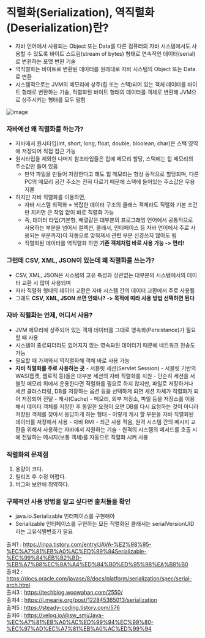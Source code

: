 # 직렬화(Serialization), 역직렬화(Deserialization)란?
- 자바 언어에서 사용되는 Object 또는 Data를 다른 컴퓨터의 자바 시스템에서도 사용할 수 있도록 바이트 스트림(stream of bytes) 형태로 연속적인 데이터(serial)로 변환하는 포맷 변환 기술
- 역직렬화는 바이트로 변환된 데이터를 원래대로 자바 시스템의 Object 또는 Data로 변환
- 시스템적으로는 JVM의 메모리에 상주(힙 또는 스택)되어 있는 객체 데이터를 바이트 형태로 변환하는 기술, 직렬화된 바이트 형태의 데이터를 객체로 변환해 JVM으로 상주시키는 형태를 모두 말함

![image](https://github.com/user-attachments/assets/11aab0fe-b1a4-4775-bb3d-5d3b2dc93826)

### 자바에선 왜 직렬화를 하는가?
- 자바에서 원시타입(int, short, long, float, double, bloolean, char)은 스택 영역에 저장되어 직접 접근 가능
- 원시타입을 제외한 나머지 참조타입들은 힙에 메모리 할당, 스택에는 힙 메모리의 주소값만 들어 있음
    - 만약 파일을 만들어 저장한다고 해도 힙 메모리는 항상 동적으로 할당되며, 다른 PC의 메모리 공간 주소는 전혀 다르기 때문에 스택에 들어있는 주소값은 무용지물
- 하지만 자바 직렬화를 이용하면,
    - 자바 시스템 최적화 = 복잡한 데이터 구조의 클래스 객체라도 직렬화 기본 조건만 지키면 큰 작업 없이 바로 직렬화 가능
    - 즉, 데이터 타입(기본형, 배열같은 대부분의 프로그래밍 언어에서 공통적으로 사용하는 부분을 넘어서 컬렉션, 클래서, 인터페이스 등 자바 언어에서 주로 사용되는 부분까지)이 자동으로 맞춰져서 관련 부분 신경쓰지 않아도 됨
    - 직렬화된 데이터를 역직렬화 하면 **기존 객체처럼 바로 사용 가능 -> 편리!**

### 그런데 CSV, XML, JSON이 있는데 왜 직렬화를 쓰는가?
- CSV, XML, JSON은 시스템의 고유 특성과 상관없는 대부분의 시스템에서의 데이터 교환 시 많이 사용되며
- 자바 직렬화 형태의 데이터 교환은 자바 시스템 간의 데이터 교환에서 주로 사용됨
- 그래도 **CSV, XML, JSON 쓰면 안돼나? -> 목적에 따라 사용 방법 선택하면 된다**

### 자바 직렬화는 언제, 어디서 사용?
- JVM 메모리에 상주되어 있는 객체 데이터를 그대로 영속화(Persistance)가 필요할 때 사용
- 시스템이 종료되더라도 없어지지 않는 영속돠된 데이터기 때문에 네트워크 전송도 가능
- 필요할 때 가져와서 역직렬화해 객체 바로 사용 가능
- **자바 직렬화를 주로 사용하는 곳**
      - 서블릿 세션(Servlet Session)
          - 서블릿 기반의 WAS(톰캣, 웹로직 등)들은 대부분 세션의 자바 직렬화를 지원
          - 단순히 세션을 서블릿 메모리 위에서 운용한다면 직렬화를 필요로 하지 않지만, 파일로 저장하거나 세션 클러스터링, DB를 저장하는 옵션 등을 선택하게 되면 세션 자체가 직렬화가 되어 저장되어 전달
      - 캐시(Cache)
          - 메모리, 외부 저장소, 파일 등을 저장소를 이용해서 데이터 객체를 저장한 후 동일한 요청이 오면 DB를 다시 요청하는 것이 아니라 저장된 객체를 찾아서 응답하게 하는 형태
          - 이렇게 캐시 할 부분을 자바 직렬화된 데이터를 저장해서 사용
      - 자바 RMI
          - 최근 사용 적음, 원격 시스템 간의 메시지 교환을 위해서 사용하는 자바에서 지원하는 기술
          - 원격의 시스템의 메서드를 호출 시에 전달하는 메시지(보통 객체)를 자동으로 직렬화 시켜 사용

### 직렬화의 문제점
1. 용량이 크다.
2. 릴리즈 후 수정 어렵다.
3. 버그와 보안에 취약하다.

### 구체적인 사용 방법을 알고 싶다면 출처들을 확인
- java.io.Serializable 인터페이스를 구현해야
- Serializable 인터페이스를 구현하는 모든 직렬화된 클래서는 serialVersionUID 라는 고유식별번호가 필요

출처1 : https://inpa.tistory.com/entry/JAVA-%E2%98%95-%EC%A7%81%EB%A0%AC%ED%99%94Serializable-%EC%99%84%EB%B2%BD-%EB%A7%88%EC%8A%A4%ED%84%B0%ED%95%98%EA%B8%B0   
출처2 : https://docs.oracle.com/javase/8/docs/platform/serialization/spec/serial-arch.html   
출처3 : https://techblog.woowahan.com/2550/   
출처4 : https://j.mearie.org/post/122845365013/serialization   
출처5 : https://steady-coding.tistory.com/576   
출처6 : https://velog.io/@sw_smj/Java-%EC%A7%81%EB%A0%AC%ED%99%94%EC%99%80-%EC%97%AD%EC%A7%81%EB%A0%AC%ED%99%94
